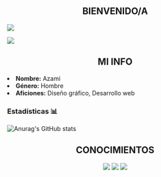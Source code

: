 <h2 align="center"> BIENVENIDO/A </h2>
</p>
<a href="https://github.com/AzamiJs"><img src="https://c.tenor.com/n8X8R46rIk0AAAAd/kanna.gif" />
</p>
  <a href="https://github.com/AzamiJs"><img src="https://cardivo.vercel.app/api?name=Azami&description=Hola,%20soy%20Azami&image=https://telegra.ph/file/a7ac2b46f82ef7ea083f9.jpg/revision/latest?cb=20200606024545&usqp=CAU&usqp=CAU&backgroundColor=%23ecf0f1&instagram=ryzen_vermillion&github=ShirokamiRyzen&pattern=leaf&colorPattern=%23eaeaea" /><a>
</p>

<h2 align="center"> MI INFO </h2>
  <div align="center">
  </div>
<li>
 <b>Nombre:</b> Azami
</li>
<li>
<b>Género:</b> Hombre
</li>
<li>
<b>Aficiones:</b> Diseño gráfico, Desarrollo web
</li>

<!--
**AzamiJs/AzamiJs** is a ✨ _special_ ✨ repository because its `README.md` (this file) appears on your GitHub profile.

Here are some ideas to get you started:

- 🔭 I’m currently working on ...
- 🌱 I’m currently learning ...
- 👯 I’m looking to collaborate on ...
- 🤔 I’m looking for help with ...
- 💬 Ask me about ...
- 📫 How to reach me: ...
- 😄 Pronouns: ...
- ⚡ Fun fact: ...
-->

### Estadísticas 📊

![Anurag's GitHub stats](https://github-readme-stats.vercel.app/api?username=azamijs&theme=react&show_icons=true)

[one_dark_pro_repo]: https://github-readme-stats.vercel.app/api/pin/?username=anuraghazra&repo=github-readme-stats&cache_seconds=86400&theme=one_dark_pro


<h2 align="center"> CONOCIMIENTOS </h2>
<p align="center">
  <img src="https://img.shields.io/badge/-JavaScript-black?style=flat-square&logo=javascript" />
  <img src="https://img.shields.io/badge/-Node.js-black?style=flat-square&logo=Node.js" />
  <img src="https://img.shields.io/badge/-Git-black?style=flat-square&logo=git" />
 </p>
